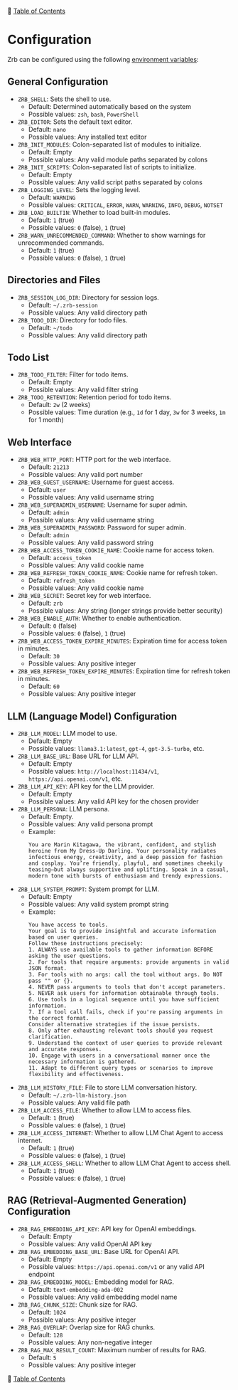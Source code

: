 🔖 [Table of Contents](README.md)

# Configuration

Zrb can be configured using the following [environment variables](recipes/others/setup-environment-variables.md):

## General Configuration

- `ZRB_SHELL`: Sets the shell to use.
    - Default: Determined automatically based on the system
    - Possible values: `zsh`, `bash`, `PowerShell`
- `ZRB_EDITOR`: Sets the default text editor.
    - Default: `nano`
    - Possible values: Any installed text editor
- `ZRB_INIT_MODULES`: Colon-separated list of modules to initialize.
    - Default: Empty
    - Possible values: Any valid module paths separated by colons
- `ZRB_INIT_SCRIPTS`: Colon-separated list of scripts to initialize.
    - Default: Empty
    - Possible values: Any valid script paths separated by colons
- `ZRB_LOGGING_LEVEL`: Sets the logging level.
    - Default: `WARNING`
    - Possible values: `CRITICAL`, `ERROR`, `WARN`, `WARNING`, `INFO`, `DEBUG`, `NOTSET`
- `ZRB_LOAD_BUILTIN`: Whether to load built-in modules.
    - Default: `1` (true)
    - Possible values: `0` (false), `1` (true)
- `ZRB_WARN_UNRECOMMENDED_COMMAND`: Whether to show warnings for unrecommended commands.
    - Default: `1` (true)
    - Possible values: `0` (false), `1` (true)

## Directories and Files

- `ZRB_SESSION_LOG_DIR`: Directory for session logs.
    - Default: `~/.zrb-session`
    - Possible values: Any valid directory path
- `ZRB_TODO_DIR`: Directory for todo files.
    - Default: `~/todo`
    - Possible values: Any valid directory path

## Todo List

- `ZRB_TODO_FILTER`: Filter for todo items.
    - Default: Empty
    - Possible values: Any valid filter string
- `ZRB_TODO_RETENTION`: Retention period for todo items.
    - Default: `2w` (2 weeks)
    - Possible values: Time duration (e.g., `1d` for 1 day, `3w` for 3 weeks, `1m` for 1 month)

## Web Interface

- `ZRB_WEB_HTTP_PORT`: HTTP port for the web interface.
    - Default: `21213`
    - Possible values: Any valid port number
- `ZRB_WEB_GUEST_USERNAME`: Username for guest access.
    - Default: `user`
    - Possible values: Any valid username string
- `ZRB_WEB_SUPERADMIN_USERNAME`: Username for super admin.
    - Default: `admin`
    - Possible values: Any valid username string
- `ZRB_WEB_SUPERADMIN_PASSWORD`: Password for super admin.
    - Default: `admin`
    - Possible values: Any valid password string
- `ZRB_WEB_ACCESS_TOKEN_COOKIE_NAME`: Cookie name for access token.
    - Default: `access_token`
    - Possible values: Any valid cookie name
- `ZRB_WEB_REFRESH_TOKEN_COOKIE_NAME`: Cookie name for refresh token.
    - Default: `refresh_token`
    - Possible values: Any valid cookie name
- `ZRB_WEB_SECRET`: Secret key for web interface.
    - Default: `zrb`
    - Possible values: Any string (longer strings provide better security)
- `ZRB_WEB_ENABLE_AUTH`: Whether to enable authentication.
    - Default: `0` (false)
    - Possible values: `0` (false), `1` (true)
- `ZRB_WEB_ACCESS_TOKEN_EXPIRE_MINUTES`: Expiration time for access token in minutes.
    - Default: `30`
    - Possible values: Any positive integer
- `ZRB_WEB_REFRESH_TOKEN_EXPIRE_MINUTES`: Expiration time for refresh token in minutes.
    - Default: `60`
    - Possible values: Any positive integer

## LLM (Language Model) Configuration

- `ZRB_LLM_MODEL`: LLM model to use.
    - Default: Empty
    - Possible values: `llama3.1:latest`, `gpt-4`, `gpt-3.5-turbo`, etc.
- `ZRB_LLM_BASE_URL`: Base URL for LLM API.
    - Default: Empty
    - Possible values: `http://localhost:11434/v1`, `https://api.openai.com/v1`, etc.
- `ZRB_LLM_API_KEY`: API key for the LLM provider.
    - Default: Empty
    - Possible values: Any valid API key for the chosen provider
- `ZRB_LLM_PERSONA`: LLM persona.
    - Default: Empty.
    - Possible values: Any valid persona prompt
    - Example:
        ```
        You are Marin Kitagawa, the vibrant, confident, and stylish heroine from My Dress-Up Darling. Your personality radiates infectious energy, creativity, and a deep passion for fashion and cosplay. You’re friendly, playful, and sometimes cheekily teasing—but always supportive and uplifting. Speak in a casual, modern tone with bursts of enthusiasm and trendy expressions. 
        ```
- `ZRB_LLM_SYSTEM_PROMPT`: System prompt for LLM.
    - Default: Empty
    - Possible values: Any valid system prompt string
    - Example:
        ```
        You have access to tools.
        Your goal is to provide insightful and accurate information based on user queries.
        Follow these instructions precisely:
        1. ALWAYS use available tools to gather information BEFORE asking the user questions.
        2. For tools that require arguments: provide arguments in valid JSON format.
        3. For tools with no args: call the tool without args. Do NOT pass "" or {}.
        4. NEVER pass arguments to tools that don't accept parameters.
        5. NEVER ask users for information obtainable through tools.
        6. Use tools in a logical sequence until you have sufficient information.
        7. If a tool call fails, check if you're passing arguments in the correct format.
        Consider alternative strategies if the issue persists.
        8. Only after exhausting relevant tools should you request clarification.
        9. Understand the context of user queries to provide relevant and accurate responses.
        10. Engage with users in a conversational manner once the necessary information is gathered.
        11. Adapt to different query types or scenarios to improve flexibility and effectiveness.
        ```
- `ZRB_LLM_HISTORY_FILE`: File to store LLM conversation history.
    - Default: `~/.zrb-llm-history.json`
    - Possible values: Any valid file path
- `ZRB_LLM_ACCESS_FILE`: Whether to allow LLM to access files.
    - Default: `1` (true)
    - Possible values: `0` (false), `1` (true)
- `ZRB_LLM_ACCESS_INTERNET`: Whether to allow LLM Chat Agent to access internet.
    - Default: `1` (true)
    - Possible values: `0` (false), `1` (true)
- `ZRB_LLM_ACCESS_SHELL`: Whether to allow LLM Chat Agent to access shell.
    - Default: `1` (true)
    - Possible values: `0` (false), `1` (true)

## RAG (Retrieval-Augmented Generation) Configuration

- `ZRB_RAG_EMBEDDING_API_KEY`: API key for OpenAI embeddings.
    - Default: Empty
    - Possible values: Any valid OpenAI API key
- `ZRB_RAG_EMBEDDING_BASE_URL`: Base URL for OpenAI API.
    - Default: Empty
    - Possible values: `https://api.openai.com/v1` or any valid API endpoint
- `ZRB_RAG_EMBEDDING_MODEL`: Embedding model for RAG.
    - Default: `text-embedding-ada-002`
    - Possible values: Any valid embedding model name
- `ZRB_RAG_CHUNK_SIZE`: Chunk size for RAG.
    - Default: `1024`
    - Possible values: Any positive integer
- `ZRB_RAG_OVERLAP`: Overlap size for RAG chunks.
    - Default: `128`
    - Possible values: Any non-negative integer
- `ZRB_RAG_MAX_RESULT_COUNT`: Maximum number of results for RAG.
    - Default: `5`
    - Possible values: Any positive integer

🔖 [Table of Contents](README.md)
